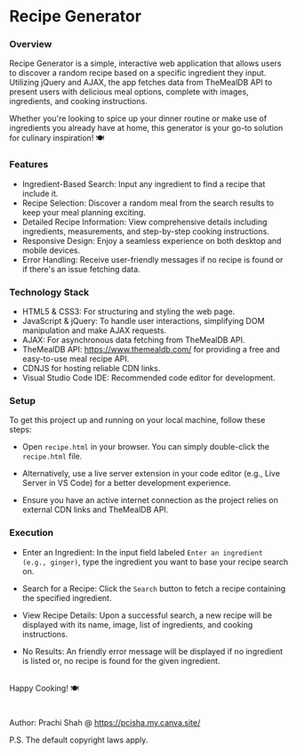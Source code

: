 # Recipe Generator


### Overview

Recipe Generator is a simple, interactive web application that allows users to discover a random recipe based on a specific ingredient they input. Utilizing jQuery and AJAX, the app fetches data from TheMealDB API to present users with delicious meal options, complete with images, ingredients, and cooking instructions.

Whether you're looking to spice up your dinner routine or make use of ingredients you already have at home, this generator is your go-to solution for culinary inspiration! 🍽️


### Features

- Ingredient-Based Search: Input any ingredient to find a recipe that include it.
- Recipe Selection: Discover a random meal from the search results to keep your meal planning exciting.
- Detailed Recipe Information: View comprehensive details including ingredients, measurements, and step-by-step cooking instructions.
- Responsive Design: Enjoy a seamless experience on both desktop and mobile devices.
- Error Handling: Receive user-friendly messages if no recipe is found or if there's an issue fetching data.


### Technology Stack

- HTML5 & CSS3: For structuring and styling the web page.
- JavaScript & jQuery: To handle user interactions, simplifying DOM manipulation and make AJAX requests.
- AJAX: For asynchronous data fetching from TheMealDB API.
- TheMealDB API: https://www.themealdb.com/ for providing a free and easy-to-use meal recipe API.
- CDNJS for hosting reliable CDN links.
- Visual Studio Code IDE: Recommended code editor for development.


### Setup

To get this project up and running on your local machine, follow these steps:

- Open `recipe.html` in your browser. You can simply double-click the `recipe.html` file.

- Alternatively, use a live server extension in your code editor (e.g., Live Server in VS Code) for a better development experience.

- Ensure you have an active internet connection as the project relies on external CDN links and TheMealDB API.


### Execution

- Enter an Ingredient: In the input field labeled `Enter an ingredient (e.g., ginger)`, type the ingredient you want to base your recipe search on.

- Search for a Recipe: 
Click the `Search` button to fetch a recipe containing the specified ingredient.

- View Recipe Details: 
Upon a successful search, a new recipe will be displayed with its name, image, list of ingredients, and cooking instructions.

- No Results: An friendly error message will be displayed if no ingredient is listed or, no recipe is found for the given ingredient.


</br>
Happy Cooking! 🍽️

#
Author: Prachi Shah @ https://pcisha.my.canva.site/

P.S. The default copyright laws apply.
